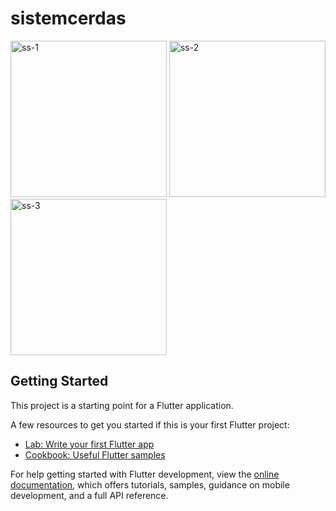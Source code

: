# sistemcerdas
<img src="https://github.com/user-attachments/assets/a01ba055-dbd0-48b0-8ee9-10ad5ec62391" alt="ss-1" width="250"/>
<img src="https://github.com/user-attachments/assets/24a75fef-25e1-4df5-94df-db66d2a04631" alt="ss-2" width="250"/>
<img src="https://github.com/user-attachments/assets/36c9e3c9-7a95-4428-8db8-36601c998b6c" alt="ss-3" width="250"/>



## Getting Started

This project is a starting point for a Flutter application.

A few resources to get you started if this is your first Flutter project:

- [Lab: Write your first Flutter app](https://docs.flutter.dev/get-started/codelab)
- [Cookbook: Useful Flutter samples](https://docs.flutter.dev/cookbook)

For help getting started with Flutter development, view the
[online documentation](https://docs.flutter.dev/), which offers tutorials,
samples, guidance on mobile development, and a full API reference.
